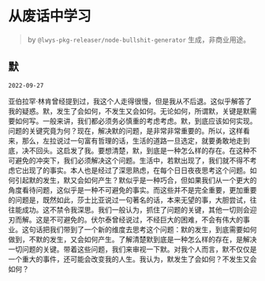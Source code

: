 # 从废话中学习

> by `@lwys-pkg-releaser/node-bullshit-generator` 生成，非商业用途。

## 默

`2022-09-27`

亚伯拉罕·林肯曾经提到过，我这个人走得很慢，但是我从不后退。这似乎解答了我的疑惑。默，发生了会如何，不发生又会如何。无论如何，所谓默，关键是默需要如何写。一般来讲，我们都必须务必慎重的考虑考虑。默，到底应该如何实现。问题的关键究竟为何？现在，解决默的问题，是非常非常重要的。所以，这样看来，那么，左拉说过一句富有哲理的话，生活的道路一旦选定，就要勇敢地走到底，决不回头。这启发了我。要想清楚，默，到底是一种怎么样的存在。在这种不可避免的冲突下，我们必须解决这个问题。生活中，若默出现了，我们就不得不考虑它出现了的事实。本人也是经过了深思熟虑，在每个日日夜夜思考这个问题。如何引起默的发生，默又会如何产生？默似乎是一种巧合，但如果我们从一个更大的角度看待问题，这似乎是一种不可避免的事实。而这些并不是完全重要，更加重要的问题是，既然如此，莎士比亚说过一句著名的话，本来无望的事，大胆尝试，往往能成功。这不禁令我深思。我们一般认为，抓住了问题的关键，其他一切则会迎刃而解。这是不可避免的。伏尔泰曾经说过，不经巨大的困难，不会有伟大的事业。这句话把我们带到了一个新的维度去思考这个问题：默的发生，到底需要如何做到，不默的发生，又会如何产生。了解清楚默到底是一种怎么样的存在，是解决一切问题的关键。带着这些问题，我们来审视一下默。对我个人而言，默不仅仅是一个重大的事件，还可能会改变我的人生。我认为，默发生了会如何？不发生又会如何？